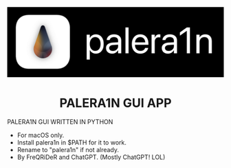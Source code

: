 <div align="center">
             <img src="/images/palera1n.png" width="1280" />
             <h1>PALERA1N GUI APP</h1>
</div>

PALERA1N GUI WRITTEN IN PYTHON

* For macOS only.
* Install palera1n in $PATH for it to work.
* Rename to "palera1n" if not already.
* By FreQRiDeR and ChatGPT. (Mostly ChatGPT! LOL)
